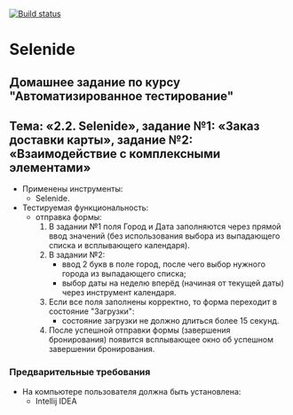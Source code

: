 [![Build status](https://ci.appveyor.com/api/projects/status/0wlafhrpy7exi3yi?svg=true)](https://ci.appveyor.com/project/TATYANA-QA42/selenide)
# Selenide 
## Домашнее задание по курсу "Автоматизированное тестирование"
## Тема: «2.2. Selenide», задание №1: «Заказ доставки карты», задание №2: «Взаимодействие с комплексными элементами»
- Применены инструменты:
    - Selenide.
- Тестируемая функциональность:
    - отправка формы:
        1. В задании №1 поля Город и Дата заполняются через прямой ввод значений (без использования выбора из выпадающего списка и всплывающего календаря).
        1. В задании №2:
            - ввод 2 букв в поле город, после чего выбор нужного города из выпадающего списка;
            - выбор даты на неделю вперёд (начиная от текущей даты) через инструмент календаря.
        1. Если все поля заполнены корректно, то форма переходит в состояние "Загрузки":
            - состояние загрузки не должно длиться более 15 секунд.
        1. После успешной отправки формы (завершения бронирования) появится всплывающее окно об успешном завершении бронирования.
### Предварительные требования
- На компьютере пользователя должна быть установлена:
    - Intellij IDEA
